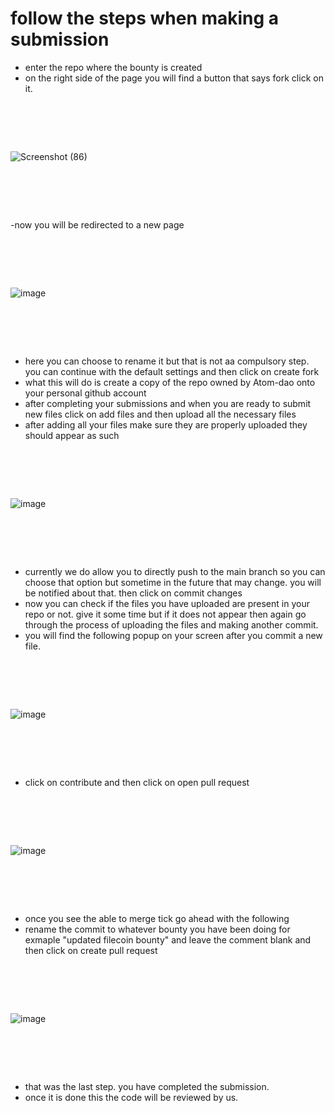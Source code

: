 # follow the steps when making a submission

- enter the repo where the bounty is created 
- on the right side of the page you will find a button that says fork click on it.

<pre>




</pre>

![Screenshot (86)](https://user-images.githubusercontent.com/105858982/182297128-37c35726-9359-4825-8053-408eda9eb752.png)
<pre>




</pre>

-now you will be redirected to a new page 
<pre>




</pre>
![image](https://user-images.githubusercontent.com/105858982/182297255-7a58bac9-777d-4507-9932-b1765c536b97.png)
<pre>




</pre>
- here you can choose to rename it but that is not aa compulsory step. you can continue with the default settings and then click on create fork
- what this will do is create a copy of the repo owned by Atom-dao onto your personal github account
- after completing your submissions and when you are ready to submit new files click on add files and then upload all the necessary files 
- after adding all your files make sure they are properly uploaded they should appear as such
<pre>




</pre>
![image](https://user-images.githubusercontent.com/105858982/182298043-955d382d-1c80-4f7e-b7b0-88ddae8a7cfb.png)

<pre>




</pre>
- currently we do allow you to directly push to the main branch so you can choose that option but sometime in the future that may change. you will be notified about that. then click on commit changes
- now you can check if the files you have uploaded are present in your repo or not. give it some time but if it does not appear then again go through the process of uploading the files and making another commit. 
- you will find the following popup on your screen after you commit a new file. 
<pre>




</pre>
![image](https://user-images.githubusercontent.com/105858982/182299276-438f4e2d-df09-42be-b07b-d5289c582c59.png)

<pre>




</pre>
- click on contribute and then click on open pull request
<pre>




</pre>
![image](https://user-images.githubusercontent.com/105858982/182300165-7975d4d1-504a-40df-8bdf-60fcab04c5cb.png)
<pre>




</pre>
- once you see the able to merge tick go ahead with the following
- rename the commit to whatever bounty you have been doing for exmaple "updated filecoin bounty" and leave the comment blank and then click on create pull request
<pre>




</pre>
![image](https://user-images.githubusercontent.com/105858982/182300365-f8c25702-2491-4039-bf05-e77308bb2ac0.png)
<pre>




</pre>
- that was the last step. you have completed the submission.
-  once it is done this the code will be reviewed by us.



